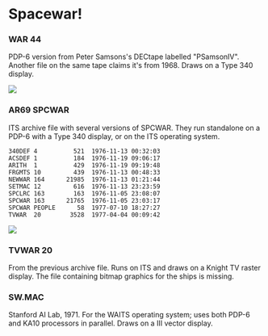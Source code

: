 # Spacewar!

### WAR 44

PDP-6 version from Peter Samsons's DECtape labelled "PSamsonIV".
Another file on the same tape claims it's from 1968.  Draws on a Type
340 display.

![](https://user-images.githubusercontent.com/775050/56470329-32d74300-6445-11e9-862c-a43edfc6a5be.png)

### AR69 SPCWAR

ITS archive file with several versions of SPCWAR.  They run standalone
on a PDP-6 with a Type 340 display, or on the ITS operating system.

```
340DEF 4          521  1976-11-13 00:32:03
ACSDEF 1          184  1976-11-19 09:06:17
ARITH  1          429  1976-11-19 09:19:48
FRGMTS 10         439  1976-11-13 00:48:33
NEWWAR 164      21985  1976-11-13 01:21:44
SETMAC 12         616  1976-11-13 23:23:59
SPCLRC 163        163  1976-11-05 23:08:07
SPCWAR 163      21765  1976-11-05 23:03:17
SPCWAR PEOPLE      58  1977-07-10 18:27:27
TVWAR  20        3528  1977-04-04 00:09:42
```

![](https://user-images.githubusercontent.com/775050/56470332-37036080-6445-11e9-915b-519d581e1397.jpeg)

### TVWAR 20

From the previous archive file.  Runs on ITS and draws on a Knight TV
raster display.  The file containing bitmap graphics for the ships is
missing.

### SW.MAC

Stanford AI Lab, 1971.  For the WAITS operating system; uses both
PDP-6 and KA10 processors in parallel.  Draws on a III vector display.
